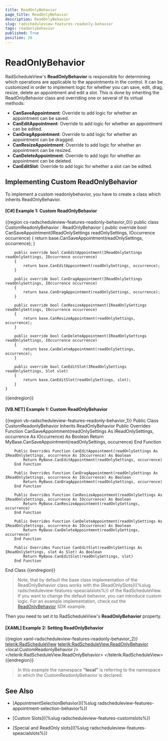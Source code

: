 ```yaml
---
title: ReadOnlyBehavior
page_title: ReadOnlyBehavior
description: ReadOnlyBehavior
slug: radscheduleview-features-readonly-behavior
tags: readonlybehavior
published: True
position: 20
---
```


# ReadOnlyBehavior

RadScheduleView's **ReadOnlyBehavior** is responsible for determining which operations are applicable to the appointments in the control. It can be customized in order to implement logic for whether you can save, edit, drag, resize, delete an appointment and edit a slot. This is done by inheriting the ReadOnlyBehavior class and overriding one or several of its virtual methods:

  * **CanSaveAppointment**: Override to add logic for whether an appointment can be saved.
  * **CanEditAppointment**: Override to add logic for whether an appointment can be edited.
  * **CanDragAppointment**: Override to add logic for whether an appointment can be dragged.
  * **CanResizeAppointment**: Override to add logic for whether an appointment can be resized.
  * **CanDeleteAppointment**: Override to add logic for whether an appointment can be deleted.
  * **CanEditSlot**: Override to add logic for whether a slot can be edited.

## Implementing Custom ReadOnlyBehavior

To implement a custom readonlybehavior, you have to create a class which inherits ReadOnlyBehavior.

#### __[C#] Example 1: Custom ReadOnlyBehavior__

{{region cs-radscheduleview-features-readonly-behavior_0}}
    public class CustomReadonlyBehavior : ReadOnlyBehavior
    {
        public override bool CanSaveAppointment(IReadOnlySettings readOnlySettings, IOccurrence occurrence)
        {
            return base.CanSaveAppointment(readOnlySettings, occurrence);
        }

        public override bool CanEditAppointment(IReadOnlySettings readOnlySettings, IOccurrence occurrence)
        {
            return base.CanEditAppointment(readOnlySettings, occurrence);
        }

        public override bool CanDragAppointment(IReadOnlySettings readOnlySettings, IOccurrence occurrence)
        {
            return base.CanDragAppointment(readOnlySettings, occurrence);
        }

        public override bool CanResizeAppointment(IReadOnlySettings readOnlySettings, IOccurrence occurrence)
        {
            return base.CanResizeAppointment(readOnlySettings, occurrence);
        }

        public override bool CanDeleteAppointment(IReadOnlySettings readOnlySettings, IOccurrence occurrence)
        {
            return base.CanDeleteAppointment(readOnlySettings, occurrence);
        }

        public override bool CanEditSlot(IReadOnlySettings readOnlySettings, Slot slot)
        {
            return base.CanEditSlot(readOnlySettings, slot);
        }
    }
{{endregion}}

#### __[VB.NET] Example 1: Custom ReadOnlyBehavior__

{{region vb-radscheduleview-features-readonly-behavior_1}}
    Public Class CustomReadonlyBehavior
	Inherits ReadOnlyBehavior
        Public Overrides Function CanSaveAppointment(readOnlySettings As IReadOnlySettings, occurrence As IOccurrence) As Boolean
            Return MyBase.CanSaveAppointment(readOnlySettings, occurrence)
        End Function

        Public Overrides Function CanEditAppointment(readOnlySettings As IReadOnlySettings, occurrence As IOccurrence) As Boolean
            Return MyBase.CanEditAppointment(readOnlySettings, occurrence)
        End Function

        Public Overrides Function CanDragAppointment(readOnlySettings As IReadOnlySettings, occurrence As IOccurrence) As Boolean
            Return MyBase.CanDragAppointment(readOnlySettings, occurrence)
        End Function

        Public Overrides Function CanResizeAppointment(readOnlySettings As IReadOnlySettings, occurrence As IOccurrence) As Boolean
            Return MyBase.CanResizeAppointment(readOnlySettings, occurrence)
        End Function

        Public Overrides Function CanDeleteAppointment(readOnlySettings As IReadOnlySettings, occurrence As IOccurrence) As Boolean
            Return MyBase.CanDeleteAppointment(readOnlySettings, occurrence)
        End Function

        Public Overrides Function CanEditSlot(readOnlySettings As IReadOnlySettings, slot As Slot) As Boolean
            Return MyBase.CanEditSlot(readOnlySettings, slot)
        End Function
End Class
{{endregion}}

> Note, that by default the base class implementation of the ReadOnlyBehavior class works with the [ReadOnlySlots]({%slug radscheduleview-features-speacialslots%}) of the RadScheduleView. If you want to change the default behavior, you can introduce custom logic. For an example implementation, check out the [ReadOnlyBehavior](https://github.com/telerik/xaml-sdk/tree/master/ScheduleView/CustomReadOnlyBehavior) SDK example.

Then you need to set it to RadScheduleView's **ReadOnlyBehavior** property.

#### __[XAML] Example 2: Setting ReadOnlyBehavior__

{{region xaml-radscheduleview-features-readonly-behavior_2}}
    <telerik:RadScheduleView>
        <telerik:RadScheduleView.ReadOnlyBehavior>
            <local:CustomReadonlyBehavior />
        </telerik:RadScheduleView.ReadOnlyBehavior>
    </telerik:RadScheduleView>
{{endregion}}

> In this example the namespace **"local"** is referring to the namespace in which the CustomReadonlyBehavior is declared.

## See Also

 * [AppointmentSelectionBehavior]({%slug radscheduleview-features-appointment-selection-behavior%})

 * [Custom Slots]({%slug radscheduleview-features-customslots%})

 * [Special and ReadOnly slots]({%slug radscheduleview-features-speacialslots%})
